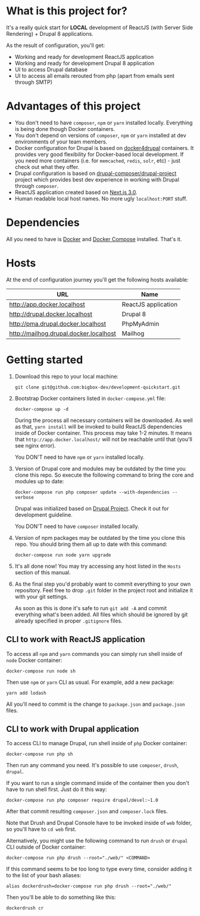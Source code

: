 # What is this project for?

It's a really quick start for **LOCAL** development of ReactJS (with Server Side Rendering) + Drupal 8 applications.

As the result of configuration, you'll get:
- Working and ready for development ReactJS application
- Working and ready for development Drupal 8 application
- UI to access Drupal database
- UI to access all emails rerouted from php (apart from emails sent through SMTP)

# Advantages of this project

- You don't need to have `composer`, `npm` or `yarn` installed locally. Everything is being done though Docker containers.
- You don't depend on versions of `composer`, `npm` or `yarn` installed at dev environments of your team members.
- Docker configuration for Drupal is based on [docker4drupal](http://docker4drupal.org) containers. It provides very good flexibility for Docker-based local development. If you need more containers (i.e. for `memcached`, `redis`, `solr`, etc) - just check out what they offer.
- Drupal configuration is based on [drupal-composer/drupal-project](https://github.com/drupal-composer/drupal-project) project which provides best dev experience in working with Drupal through `composer`.
- ReactJS application created based on [Next.js 3.0](https://zeit.co/blog/next3).
- Human readable local host names. No more ugly `localhost:PORT` stuff.

# Dependencies

All you need to have is [Docker](https://docs.docker.com/engine/installation/) and [Docker Compose](https://docs.docker.com/compose/install/) installed. That's it.

# Hosts

At the end of configuration journey you'll get the following hosts available:

| URL                                    | Name                |
| -------------------------------------- | ------------------- |
| http://app.docker.localhost            | ReactJS application |
| http://drupal.docker.localhost         | Drupal 8            |
| http://pma.drupal.docker.localhost     | PhpMyAdmin          |
| http://mailhog.drupal.docker.localhost | Mailhog             |

# Getting started

1. Download this repo to your local machine:

    ```
    git clone git@github.com:bigbox-dev/development-quickstart.git
    ```

2. Bootstrap Docker containers listed in `docker-compose.yml` file:

    ```
    docker-compose up -d
    ```

    During the process all necessary containers will be downloaded.
    As well as that, `yarn install` will be invoked to build ReactJS dependencies inside of Docker container.
    This process may take 1-2 minutes.
    It means that `http://app.docker.localhost/` will not be reachable until that (you'll see nginx error).

    You DON'T need to have `npm` or `yarn` installed locally.

3. Version of Drupal core and modules may be outdated by the time you clone this repo.
   So execute the following command to bring the core and modules up to date:

    ```
    docker-compose run php composer update --with-dependencies --verbose
    ```

    Drupal was initialized based on [Drupal Project](https://github.com/drupal-composer/drupal-project).
    Check it out for development guideline.

    You DON'T need to have `composer` installed locally.
    
4. Version of npm packages may be outdated by the time you clone this repo.
   You should bring them all up to date with this command:
   
   ```
   docker-compose run node yarn upgrade
   ```

5. It's all done now! You may try accessing any host listed in the `Hosts` section of this manual. 

6. As the final step you'd probably want to commit everything to your own repository.
    Feel free to drop `.git` folder in the project root and initialize it with your git settings. 

    As soon as this is done it's safe to run `git add -A` and commit everything what's been added.
    All files which should be ignored by git already specified in proper `.gitignore` files.

## CLI to work with ReactJS application

To access all `npm` and `yarn` commands you can simply run shell inside of `node` Docker container:

```
docker-compose run node sh
```

Then use `npm` or `yarn` CLI as usual. For example, add a new package:

```
yarn add lodash
```

All you'll need to commit is the change to `package.json` and `package.json` files.

## CLI to work with Drupal application

To access CLI to manage Drupal, run shell inside of `php` Docker container:

```
docker-compose run php sh
```

Then run any command you need. It's possible to use `composer`, `drush`, `drupal`.

If you want to run a single command inside of the container then you don't have to run shell first. Just do it this way:

```
docker-compose run php composer require drupal/devel:~1.0
```

After that commit resulting `composer.json` and `composer.lock` files.

Note that Drush and Drupal Console have to be invoked inside of `web` folder, so you'll have to `cd web` first.

Alternatively, you might use the following command to run `drush` or `drupal` CLI outside of Docker container:
 
```
docker-compose run php drush --root="./web/" <COMMAND>
```

If this command seems to be too long to type every time, consider adding it to the list of your bash aliases:
 
```
alias dockerdrush=docker-compose run php drush --root="./web/"
```

Then you'll be able to do something like this:

```
dockerdrush cr
```
